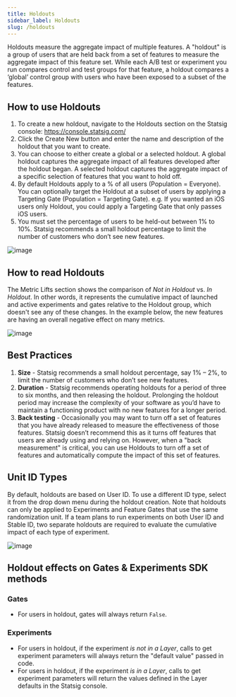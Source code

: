 ```yaml
---
title: Holdouts
sidebar_label: Holdouts
slug: /holdouts
---
```


Holdouts measure the aggregate impact of multiple features. A "holdout" is a group of users that are held back from a set of features to measure the aggregate impact of this feature set. While each A/B test or experiment you run compares control and test groups for that feature, a holdout compares a ‘global’ control group with users who have been exposed to a subset of the features. 

## How to use Holdouts
1.	To create a new holdout, navigate to the Holdouts section on the Statsig console: https://console.statsig.com/ 
2.	Click the Create New button and enter the name and description of the holdout that you want to create. 
3.	You can choose to either create a global or a selected holdout. A global holdout captures the aggregate impact of all features developed after the holdout began. A selected holdout captures the aggregate impact of a specific selection of features that you want to hold off. 
4.	By default Holdouts apply to a % of all users (Population = Everyone). You can optionally target the Holdout at a subset of users by applying a Targeting Gate (Population = Targeting Gate). e.g. If you wanted an iOS users only Holdout, you could apply a Targeting Gate that only passes iOS users.    
5.	You must set the percentage of users to be held-out between 1% to 10%. Statsig recommends a small holdout percentage to limit the number of customers who don’t see new features. 

![image](https://github.com/statsig-io/docs/assets/31516123/f949e687-ee6e-49aa-bdc3-23159030a510)

## How to read Holdouts
The Metric Lifts section shows the comparison of *Not in Holdout* vs. *In Holdout*.  In other words, it represents the cumulative impact of launched and active experiments and gates relative to the Holdout group, which doesn't see any of these changes.  In the example below, the new features are having an overall negative effect on many metrics.

![image](https://user-images.githubusercontent.com/1315028/131407825-23f00cd3-8e64-429c-91a4-48a8eaa8555a.png)

## Best Practices
1. **Size** - Statsig recommends a small holdout percentage, say 1% – 2%, to limit the number of customers who don’t see new features. 
2. **Duration** - Statsig recommends operating holdouts for a period of three to six months, and then releasing the holdout. Prolonging the holdout period may increase the complexity of your software as you’d have to maintain a functioning product with no new features for a longer period.  
3. **Back testing** - Occasionally you may want to turn off a set of features that you have already released to measure the effectiveness of those features. Statsig doesn’t recommend this as it turns off features that users are already using and relying on. However, when a "back measurement" is critical, you can use Holdouts to turn off a set of features and automatically compute the impact of this set of features.

## Unit ID Types
By default, holdouts are based on User ID.  To use a different ID type, select it from the drop down menu during the holdout creation.  Note that holdouts can only be applied to Experiments and Feature Gates that use the same randomization unit.  If a team plans to run experiments on both User ID and Stable ID, two separate holdouts are required to evaluate the cumulative impact of each type of experiment.

![image](https://user-images.githubusercontent.com/90343952/149035806-6764f5f5-cd72-49f9-8c8e-9c0eac217155.png)

## Holdout effects on Gates & Experiments SDK methods
### Gates
* For users in holdout, gates will always return `False`.
### Experiments
* For users in holdout, if the experiment _is not in a Layer_, calls to get experiment parameters will always return the "default value" passed in code.
* For users in holdout, if the experiment _is in a Layer_, calls to get experiment parameters will return the values defined in the Layer defaults in the Statsig console.
